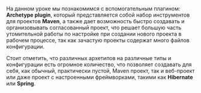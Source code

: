 На данном уроке мы познакомимся с вспомогательным плагином: **Archetype plugin**,
который представляется собой набор инструментов для проектов **Maven**, а также дает
возможность быстро создавать и организовывать согласованный проект, что решает
большую часть утомительной работы по настройке при создании нового проекта в
рабочем процессе, так как зачастую проекты содержат много файлов конфигурации.

Стоит отметить, что различных архетипов на различные типы и конфигурации есть
огромное количество, что позволяет создавать для себя, как обычный, практически
пустой, Maven проект, так и веб-проект или даже проект с настроенными фреймворками,
такими как **Hibernate** или **Spring**.